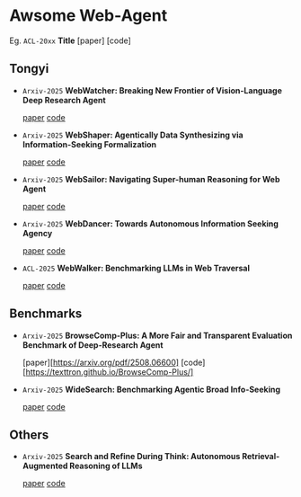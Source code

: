 # Awsome Web-Agent

Eg. `ACL-20xx` **Title** [paper] [code]

## Tongyi

- `Arxiv-2025` **WebWatcher: Breaking New Frontier of Vision-Language Deep Research Agent**

  [paper](https://arxiv.org/pdf/2508.05748) [code](https://github.com/Alibaba-NLP/WebAgent) 

- `Arxiv-2025` **WebShaper: Agentically Data Synthesizing via Information-Seeking Formalization**

  [paper](https://arxiv.org/pdf/2507.15061) [code](https://github.com/Alibaba-NLP/WebAgent) 

- `Arxiv-2025` **WebSailor: Navigating Super-human Reasoning for Web Agent**    

  [paper](https://arxiv.org/pdf/2507.02592) [code](https://github.com/Alibaba-NLP/WebAgent) 

- `Arxiv-2025` **WebDancer: Towards Autonomous Information Seeking Agency**   

  [paper](https://arxiv.org/pdf/2505.22648) [code](https://github.com/Alibaba-NLP/WebAgent) 

- `ACL-2025` **WebWalker: Benchmarking LLMs in Web Traversal**

  [paper](https://arxiv.org/pdf/2501.07572) [code](https://github.com/Alibaba-NLP/WebAgent) 



## Benchmarks

- `Arxiv-2025` **BrowseComp-Plus: A More Fair and Transparent Evaluation Benchmark of Deep-Research Agent** 

  [paper][https://arxiv.org/pdf/2508.06600] [code][https://texttron.github.io/BrowseComp-Plus/]
  
- `Arxiv-2025` **WideSearch: Benchmarking Agentic Broad Info-Seeking**

  [paper](https://arxiv.org/pdf/2508.07999) [code](https://widesearch-seed.github.io/) 



## Others

- `Arxiv-2025` **Search and Refine During Think: Autonomous Retrieval-Augmented Reasoning of LLMs**

  [paper](https://arxiv.org/pdf/2505.11277) [code](https://github.com/syr-cn/AutoRefine) 

